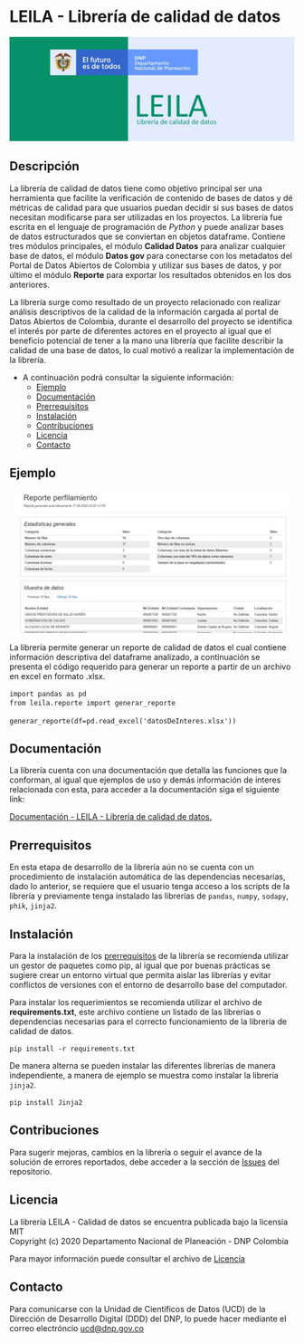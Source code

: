 # LEILA - Librería de calidad de datos

![screenshot](sphinx/source/_static/image/LEILA.jpg "LEILA")

## Descripción

La librería de calidad de datos tiene como objetivo principal ser una herramienta que facilite la verificación de contenido de bases de datos y dé métricas de calidad para que usuarios puedan decidir si sus bases de datos necesitan modificarse para ser utilizadas en los proyectos. La librería fue escrita en el lenguaje de programación de <em>Python</em> y puede analizar bases de datos estructurados que se conviertan en objetos dataframe. Contiene tres módulos principales, el módulo <strong>Calidad Datos</strong> para analizar cualquier base de datos, el módulo <strong>Datos gov</strong> para conectarse con los metadatos del Portal de Datos Abiertos de Colombia y utilizar sus bases de datos, y por último el módulo <strong>Reporte</strong> para exportar los resultados obtenidos en los dos anteriores.

La librería surge como resultado de un proyecto relacionado con realizar análisis descriptivos de la calidad de la información cargada al portal de Datos Abiertos de Colombia, durante el desarrollo del proyecto se identifica el interés por parte de diferentes actores en el proyecto al igual que el beneficio potencial de tener a la mano una librería que facilite describir la calidad de una base de datos, lo cual motivó a realizar la implementación de la librería.

- A continuación podrá consultar la siguiente información:
  - [Ejemplo](#ejemplo)
  - [Documentación](#documentaci%C3%B3n)
  - [Prerrequisitos](#prerrequisitos)
  - [Instalación](#instalaci%C3%B3n)
  - [Contribuciones](#contribuciones)
  - [Licencia](#licencia)
  - [Contacto](#contacto)

## Ejemplo

![screenshot](sphinx/source/_static/image/vista_reporte.gif "Reporte")


La librería permite generar un reporte de calidad de datos el cual contiene información descriptiva del dataframe analizado, a continuación se presenta el código requerido para generar un reporte a partir de un archivo en excel en formato .xlsx.

```
import pandas as pd
from leila.reporte import generar_reporte

generar_reporte(df=pd.read_excel('datosDeInteres.xlsx'))
```

## Documentación

La librería cuenta con una documentación que detalla las funciones que la conforman, al igual que ejemplos de uso y demás información de interes relacionada con esta, para acceder a la documentación siga el siguiente link:

[Documentación - LEILA - Librería de calidad de datos.](https://ucd-dnp.github.io/leila/)

## Prerrequisitos

En esta etapa de desarrollo de la librería aún no se cuenta con un procedimiento de instalación automática de las dependencias necesarias, dado lo anterior, se requiere que el usuario tenga acceso a los scripts de la librería y previamente tenga instalado las librerías de <code>pandas</code>, <code>numpy</code>, <code>sodapy</code>, <code>phik</code>, <code>jinja2</code>.


## Instalación

Para la instalación de los [prerrequisitos](#prerrequisitos) de la librería se recomienda utilizar un gestor de paquetes como pip, al igual que por buenas prácticas se sugiere crear un entorno virtual que permita aislar las librerías y evitar conflictos de versiones con el entorno de desarrollo base del computador.

Para instalar los requerimientos se recomienda utilizar el archivo de <strong>requirements.txt</strong>, este archivo contiene un listado de las librerias o dependencias necesarias para el correcto funcionamiento de la libreria de calidad de datos.

```
pip install -r requirements.txt
```

De manera alterna se pueden instalar las diferentes librerías de manera independiente, a manera de ejemplo se muestra como instalar la librería <code>jinja2</code>.

```
pip install Jinja2
```

## Contribuciones

Para sugerir mejoras, cambios en la librería o seguir el avance de la solución de errores reportados, debe acceder a la sección de [Issues](https://github.com/ucd-dnp/calidad_datos/issues) del repositorio.

## Licencia

La librería LEILA - Calidad de datos se encuentra publicada bajo la licensia MIT <br />
Copyright (c) 2020 Departamento Nacional de Planeación - DNP Colombia

Para mayor información puede consultar el archivo de [Licencia](https://github.com/ucd-dnp/calidad_datos/blob/master/LICENSE)

## Contacto

Para comunicarse con la Unidad de Científicos de Datos (UCD) de la Dirección de Desarrollo Digital (DDD) del DNP, lo puede hacer mediante el correo electróncio ucd@dnp.gov.co
